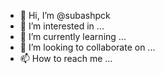 - 👋 Hi, I’m @subashpck
- 👀 I’m interested in ...
- 🌱 I’m currently learning ...
- 💞️ I’m looking to collaborate on ...
- 📫 How to reach me ...

<!---
subashpck/subashpck is a ✨ special ✨ repository because its `README.md` (this file) appears on your GitHub profile.
You can click the Preview link to take a look at your changes.
--->
